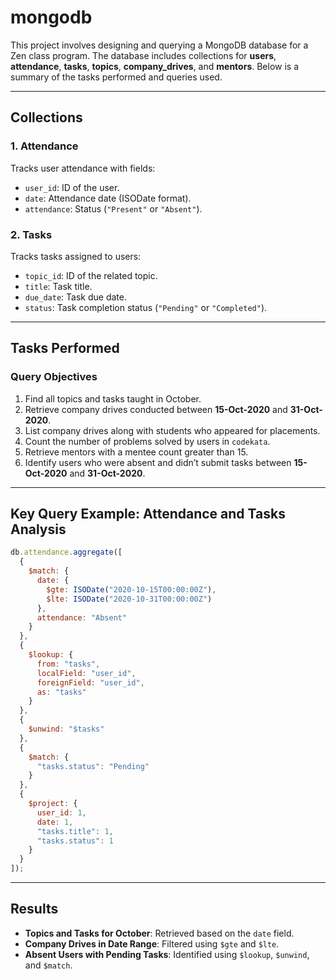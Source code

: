 # mongodb

This project involves designing and querying a MongoDB database for a Zen class program. The database includes collections for **users**, **attendance**, **tasks**, **topics**, **company_drives**, and **mentors**. Below is a summary of the tasks performed and queries used.

---

## Collections
### 1. **Attendance**
Tracks user attendance with fields:
- `user_id`: ID of the user.
- `date`: Attendance date (ISODate format).
- `attendance`: Status (`"Present"` or `"Absent"`).

### 2. **Tasks**
Tracks tasks assigned to users:
- `topic_id`: ID of the related topic.
- `title`: Task title.
- `due_date`: Task due date.
- `status`: Task completion status (`"Pending"` or `"Completed"`).

---

## Tasks Performed
### Query Objectives
1. Find all topics and tasks taught in October.
2. Retrieve company drives conducted between **15-Oct-2020** and **31-Oct-2020**.
3. List company drives along with students who appeared for placements.
4. Count the number of problems solved by users in `codekata`.
5. Retrieve mentors with a mentee count greater than 15.
6. Identify users who were absent and didn’t submit tasks between **15-Oct-2020** and **31-Oct-2020**.

---

## Key Query Example: Attendance and Tasks Analysis

```javascript
db.attendance.aggregate([
  {
    $match: {
      date: {
        $gte: ISODate("2020-10-15T00:00:00Z"),
        $lte: ISODate("2020-10-31T00:00:00Z")
      },
      attendance: "Absent"
    }
  },
  {
    $lookup: {
      from: "tasks",
      localField: "user_id",
      foreignField: "user_id",
      as: "tasks"
    }
  },
  {
    $unwind: "$tasks"
  },
  {
    $match: {
      "tasks.status": "Pending"
    }
  },
  {
    $project: {
      user_id: 1,
      date: 1,
      "tasks.title": 1,
      "tasks.status": 1
    }
  }
]);
```

---

## Results
- **Topics and Tasks for October**: Retrieved based on the `date` field.
- **Company Drives in Date Range**: Filtered using `$gte` and `$lte`.
- **Absent Users with Pending Tasks**: Identified using `$lookup`, `$unwind`, and `$match`.
